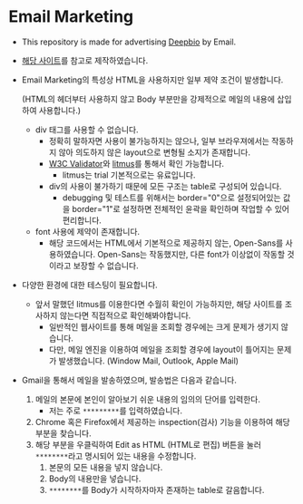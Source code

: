 # Email Marketing
- This repository is made for advertising [Deepbio](http://www.deepbio.co.kr) by Email.
- [해당 사이트](https://webdesign.tutsplus.com/ko/articles/build-an-html-email-template-from-scratch--webdesign-12770)를 참고로 제작하였습니다.
- Email Marketing의 특성상 HTML을 사용하지만 일부 제약 조건이 발생합니다. 

  (HTML의 헤더부터 사용하지 않고 Body 부분만을 강제적으로 메일의 내용에 삽입하여 사용합니다.)
  - div 태그를 사용할 수 없습니다.
      - 정확히 말하자면 사용이 불가능하지는 않으나, 일부 브라우져에서는 작동하지 않아 의도하지 않은 layout으로 변형될 소지가 존재합니다.    
      - [W3C Validator](http://validator.w3.org/)와 [litmus](https://litmus.com/)를 통해서 확인 가능합니다.    
          - litmus는 trial 기본적으로는 유료입니다.      
      - div의 사용이 불가하기 때문에 모든 구조는 table로 구성되어 있습니다.
          - debugging 및 테스트를 위해서는 border="0"으로 설정되어있는 값을 border="1"로 설정하면 전체적인 윤곽을 확인하며 작업할 수 있어 편리합니다.
  - font 사용에 제약이 존재합니다.
      - 해당 코드에서는 HTML에서 기본적으로 제공하지 않는, Open-Sans를 사용하였습니다. Open-Sans는 작동했지만, 다른 font가 이상없이 작동할 것이라고 보장할 수 없습니다.
- 다양한 환경에 대한 테스팅이 필요합니다.
    - 앞서 말했던 litmus를 이용한다면 수월히 확인이 가능하지만, 해당 사이트를 조사하지 않는다면 직접적으로 확인해봐야합니다.
        - 일반적인 웹사이트를 통해 메일을 조회할 경우에는 크게 문제가 생기지 않습니다.
        - 다만, 메일 엔진을 이용하여 메일을 조회할 경우에 layout이 틀어지는 문제가 발생했습니다. (Window Mail, Outlook, Apple Mail)
- Gmail을 통해서 메일을 발송하였으며, 발송법은 다음과 같습니다.
    1. 메일의 본문에 본인이 알아보기 쉬운 내용의 임의의 단어를 입력한다.
        - 저는 주로 ```*********```를 입력하였습니다.
    2. Chrome 혹은 Firefox에서 제공하는 inspection(검사) 기능을 이용하여 해당 부분을 찾습니다.
    3. 해당 부분을 우클릭하여 Edit as HTML (HTML로 편집) 버튼을 눌러 ```********```라고 명시되어 있는 내용을 수정합니다.
        1. 본문의 모든 내용을 넣지 않습니다.
        2. Body의 내용만을 넣습니다.
        3. ```********```를 Body가 시작하자마자 존재하는 table로 갈음합니다.
